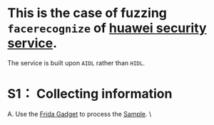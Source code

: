 # This is the case of fuzzing `facerecognize` of [huawei security service](https://developer.huawei.com/consumer/cn/doc/development/Security-Guides/introduction-0000001051219741).
The service is built upon `AIDL` rather than `HIDL`.


# S1： Collecting information
A. Use the [Frida Gadget](https://frida.re/docs/gadget/) to process the [Sample](https://developer.huawei.com/consumer/cn/doc/development/Security-Library/sdk-download-0000001051341710). \


